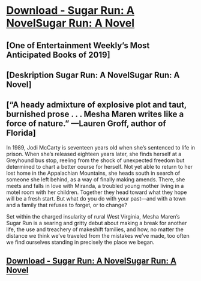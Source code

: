 # [Download - Sugar Run: A NovelSugar Run: A Novel](http://www.registerbook.me/download.php?title=Sugar%20Run:%20A%20Novel.pdf)

## [One of Entertainment Weekly’s Most Anticipated Books of 2019]


## [Deskription Sugar Run: A NovelSugar Run: A Novel]

## [“A heady admixture of explosive plot and taut, burnished prose . . . Mesha Maren writes like a force of nature.” —Lauren Groff, author of Florida]

In 1989, Jodi McCarty is seventeen years old when she’s sentenced to life in prison. When she’s released eighteen years later, she finds herself at a Greyhound bus stop, reeling from the shock of unexpected freedom but determined to chart a better course for herself. Not yet able to return to her lost home in the Appalachian Mountains, she heads south in search of someone she left behind, as a way of finally making amends. There, she meets and falls in love with Miranda, a troubled young mother living in a motel room with her children. Together they head toward what they hope will be a fresh start. But what do you do with your past—and with a town and a family that refuses to forget, or to change?

Set within the charged insularity of rural West Virginia, Mesha Maren’s Sugar Run is a searing and gritty debut about making a break for another life, the use and treachery of makeshift families, and how, no matter the distance we think we’ve traveled from the mistakes we’ve made, too often we find ourselves standing in precisely the place we began.


## [Download - Sugar Run: A NovelSugar Run: A Novel](http://www.registerbook.me/download.php?title=Sugar%20Run:%20A%20Novel.pdf)
